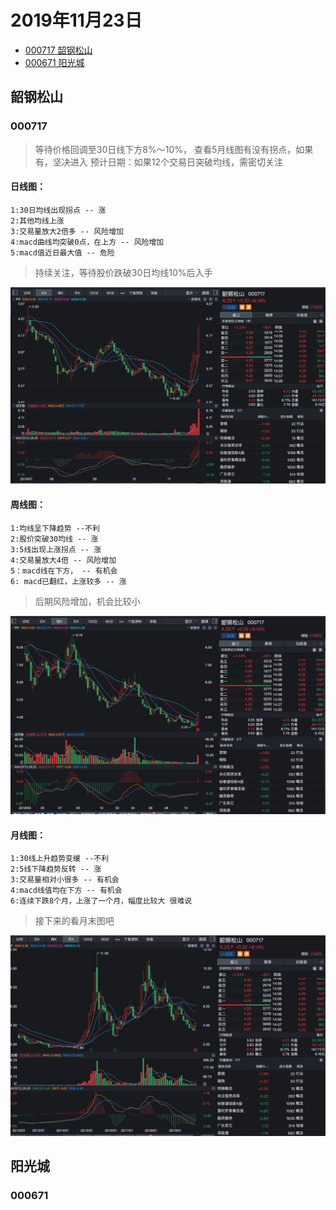 # 2019年11月23日


- [000717 韶钢松山](#韶钢松山)
- [000671 阳光城](#阳光城)




## 韶钢松山 
### 000717
> 等待价格回调至30日线下方8%～10%，
> 查看5月线图有没有拐点，如果有，坚决进入
> 预计日期：如果12个交易日突破均线，需密切关注

#### 日线图：
  
 ``` 
 1:30日均线出现拐点 -- 涨
 2:其他均线上涨 
 3:交易量放大2倍多 -- 风险增加
 4:macd曲线均突破0点，在上方 -- 风险增加
 5:macd值近日最大值 -- 危险
 ```
>  持续关注，等待股价跌破30日均线10%后入手

![日线图](./image/000717001.png) 

#### 周线图：

 ``` 
 1:均线呈下降趋势 --不利
 2:股价突破30均线 -- 涨
 3:5线出现上涨拐点 -- 涨
 4:交易量放大4倍 -- 风险增加
 5：macd线在下方， -- 有机会
 6: macd已翻红，上涨较多 -- 涨
 ``` 
 >  后期风险增加，机会比较小
 
![周线图](./image/000717002.png) 

#### 月线图：

 ```
 1:30线上升趋势变缓 --不利
 2:5线下降趋势反转 -- 涨
 3:交易量相对小很多 -- 有机会
 4:macd线值均在下方 -- 有机会
 6:连续下跌8个月，上涨了一个月，幅度比较大 很难说
 ```
  > 接下来的看月末图吧
  
![月线图](./image/000717003.png) 
## 阳光城 
### 000671
